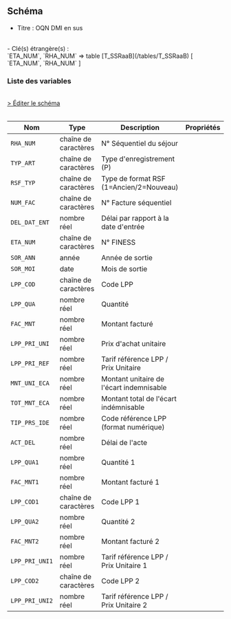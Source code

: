 ## Schéma

- Titre : OQN DMI en sus
<br />
- Clé(s) étrangère(s) : <br />
`ETA_NUM`, `RHA_NUM` => table [T_SSRaaB](/tables/T_SSRaaB) [ `ETA_NUM`, `RHA_NUM` ]<br />

### Liste des variables
<br />
<div>
    <a href="https://gitlab.com/healthdatahub/schema-snds/edit/master/schemas/PMSI/PMSI%20SSR/T_SSRaaFP.json"  
    arget="_blank" rel="noopener noreferrer">> Éditer le schéma</a>
    <OutboundLink />
</div>
<br />

Nom|Type|Description|Propriétés
-|-|-|-
`RHA_NUM`|chaîne de caractères|N° Séquentiel du séjour||
`TYP_ART`|chaîne de caractères|Type d&#x27;enregistrement (P)||
`RSF_TYP`|chaîne de caractères|Type de format RSF (1&#x3D;Ancien/2&#x3D;Nouveau)||
`NUM_FAC`|chaîne de caractères|N° Facture séquentiel||
`DEL_DAT_ENT`|nombre réel|Délai par rapport à la date d&#x27;entrée||
`ETA_NUM`|chaîne de caractères|N° FINESS||
`SOR_ANN`|année|Année de sortie||
`SOR_MOI`|date|Mois de sortie||
`LPP_COD`|chaîne de caractères|Code LPP ||
`LPP_QUA`|nombre réel|Quantité ||
`FAC_MNT`|nombre réel|Montant facturé ||
`LPP_PRI_UNI`|nombre réel|Prix d&#x27;achat unitaire||
`LPP_PRI_REF`|nombre réel|Tarif référence LPP / Prix Unitaire ||
`MNT_UNI_ECA`|nombre réel|Montant unitaire de l&#x27;écart indemnisable||
`TOT_MNT_ECA`|nombre réel|Montant total de l&#x27;écart indémnisable||
`TIP_PRS_IDE`|nombre réel|Code référence LPP (format numérique)||
`ACT_DEL`|nombre réel|Délai de l&#x27;acte||
`LPP_QUA1`|nombre réel|Quantité 1||
`FAC_MNT1`|nombre réel|Montant facturé 1||
`LPP_COD1`|chaîne de caractères|Code LPP 1||
`LPP_QUA2`|nombre réel|Quantité 2||
`FAC_MNT2`|nombre réel|Montant facturé 2||
`LPP_PRI_UNI1`|nombre réel|Tarif référence LPP / Prix Unitaire 1||
`LPP_COD2`|chaîne de caractères|Code LPP 2||
`LPP_PRI_UNI2`|nombre réel|Tarif référence LPP / Prix Unitaire 2||

